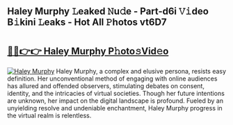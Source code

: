 ## Haley Murphy 𝙻eaked 𝙽u𝚍e - Part-d6i 𝚅𝚒deo B𝚒kini 𝙻eaks - Hot All 𝙿hotos vt6D7

# <h2><a href="http://ld18mog.urlbe.top/?page=Haley+Murphy">🔗🔗👉👉 Haley Murphy P𝚑oto𝚜Vid𝚎o</a></h2>

[![Haley Murphy](https://i.imgur.com/eBuTRDB.gif)](http://ld18mog.urlbe.top/?page=Haley+Murphy)
Haley Murphy, a complex and elusive persona, resists easy definition. Her unconventional method of engaging with online audiences has allured and offended observers, stimulating debates on consent, identity, and the intricacies of virtual societies. Though her future intentions are unknown, her impact on the digital landscape is profound. Fueled by an unyielding resolve and undeniable enchantment, Haley Murphy progress in the virtual realm is relentless.
